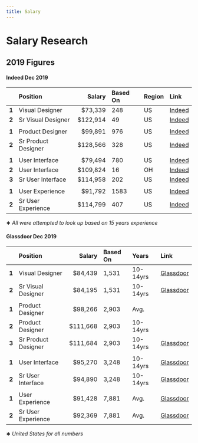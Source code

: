```yaml
---
title: Salary
---
```


# Salary Research

## 2019 Figures

#### Indeed Dec 2019

|  | Position | Salary | Based On | Region | Link |
| :--- | :--- | ---: | :--- | :--- | :--- |
| **1** | Visual Designer | $73,339 | 248 | US | [Indeed](https://www.indeed.com/salaries/visual-designer-Salaries) |
| **2** | Sr Visual Designer | $122,914 | 49 | US | [Indeed](https://www.indeed.com/salaries/senior-visual-designer-Salaries) |
|  |  |  |  |  |  |
| **1** | Product Designer | $99,891 | 976 | US | [Indeed](https://www.indeed.com/career/product-designer/salaries) |
| **2** | Sr Product Designer | $128,566 | 328 | US | [Indeed](https://www.indeed.com/salaries/senior-product-designer-Salaries) |
|  |  |  |  |  |  |
| **1** | User Interface | $79,494 | 780 | US | [Indeed](https://www.indeed.com/salaries/user-interface-designer-Salaries) |
| **2** | User Interface | $109,824 | 16 | OH | [Indeed](https://www.indeed.com/salaries/user-interface-designer-Salaries,-Ohio) |
| **3** | Sr User Interface | $114,958 | 202 | US | [Indeed](https://www.indeed.com/salaries/senior-user-interface-designer-Salaries) |
|  |  |  |  |  |  |
| **1** | User Experience | $91,792 | 1583 | US | [Indeed](https://www.indeed.com/career/user-experience-designer/salaries) |
| **2** | Sr User Experience | $114,799 | 407 | US | [Indeed](https://www.indeed.com/salaries/senior-user-experience-designer-Salaries) |

**∗** _All were attempted to look up based on 15 years experience_

#### Glassdoor Dec 2019

|  | Position | Salary | Based On | Years | Link |
| :--- | :--- | ---: | :--- | :--- | :--- |
| **1** | Visual Designer | $84,439 | 1,531 | 10-14yrs | [Glassdoor](https://www.glassdoor.com/Salaries/visual-designer-salary-SRCH_KO0,15.htm) |
| **2** | Sr Visual Designer | $84,195 | 1,531 | 10-14yrs | [Glassdoor](https://www.glassdoor.com/Salaries/senior-visual-designer-salary-SRCH_KO0,22.htm) |
|  |  |  |  |  |  |
| **1** | Product Designer | $98,266 | 2,903 | Avg. |  |
| **2** | Product Designer | $111,668 | 2,903 | 10-14yrs |  |
| **3** | Sr Product Designer | $111,684 | 2,903 | 10-14yrs | [Glassdoor](https://www.glassdoor.com/Salaries/senior-product-designer-salary-SRCH_KO0,23.htm) |
|  |  |  |  |  |  |
| **1** | User Interface | $95,270 | 3,248 | 10-14yrs | [Glassdoor](https://www.glassdoor.com/Salaries/user-interface-designer-salary-SRCH_KO0,23.htm) |
| **2** | Sr User Interface | $94,890 | 3,248 | 10-14yrs | [Glassdoor](https://www.glassdoor.com/Salaries/senior-ui-designer-salary-SRCH_KO0,18.htm) |
|  |  |  |  |  |  |
| **1** | User Experience | $91,428 | 7,881 | Avg. | [Glassdoor](https://www.glassdoor.com/Salaries/user-experience-designer-salary-SRCH_KO0,24.htm) |
| **2** | Sr User Experience | $92,369 | 7,881 | Avg. | [Glassdoor](https://www.glassdoor.com/Salaries/senior-user-experience-designer-salary-SRCH_KO0,31.htm) |

**∗** _United States for all numbers_



